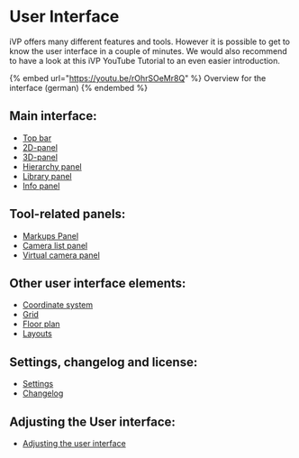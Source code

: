 # User Interface

iVP offers many different features and tools. However it is possible to get to know the user interface in a couple of minutes. We would also recommend to have a look at this iVP YouTube Tutorial to an even easier introduction.

{% embed url="https://youtu.be/rOhrSOeMr8Q" %}
Overview for the interface (german)
{% endembed %}

## **Main interface:**

* [Top bar](the-top-bar.md)
* [2D-panel](the-2d-panel.md)
* [3D-panel](the-3d-panel.md)
* [Hierarchy panel](hierarchy-panel.md)
* [Library panel](library-panel.md)
* [Info panel](the-info-panel.md)

## **Tool-related panels:**

* [Markups Panel](markups-panel.md)
* [Camera list panel](camera-list-panel.md)
* [Virtual camera panel](virtual-camera-panel.md)

## **Other user interface elements:**

* [Coordinate system](coordinate-system.md)
* [Grid](the-grid.md)
* [Floor plan](the-floor-plan.md)
* [Layouts](layouts.md)

## **Settings, changelog and license:**

* [Settings](settings-panel.md)
* [Changelog](changelog-panel.md)

## **Adjusting the User interface:**

* [Adjusting the user interface](adjusting-the-ui.md)
